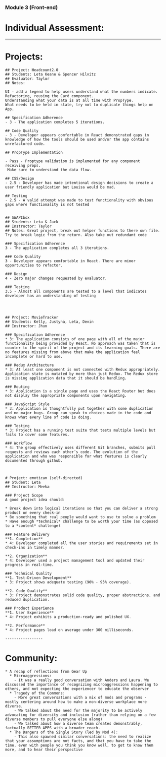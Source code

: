 ### Module 3 (Front-end)
  # Individual Assessment:
  
  
  --------------
  # Projects:
    ## Project: Headcount2.0  
    ## Students: Leta Keane & Spencer Hilvitz
    ## Evaluator: Taylor
    ## Notes:

    UI - add a legend to help users understand what the numbers indicate.
    Refactoring, reusing the Card component.
    Understanding what your data is at all time with PropType.
    What needs to be held in state, try not to duplicate things help on App.

    ## Specification Adherence
    - 3 - The application completes 5 iterations.

    ## Code Quality
    - 3 - Developer appears comfortable in React demonstrated gaps in knowledge of how the tools should be used and/or the app contains unrefactored code.

    ## PropType Implementation

    - Pass - Proptype validation is implemented for any component receiving props.
     Make sure to understand the data flow.

    ## CSS/Design
    - 2.5 - Developer has made intentional design decisions to create a user friendly application but Louisa would be mad.

    ## Testing
    - 2.5 - A valid attempt was made to test functionality with obvious gaps where functionality is not tested
    
    
    ## SWAPIbox
    ## Students: Leta & Jack
    ## Instructor: Taylor
    ## Notes: Great project, break out helper functions to there own file. Try to break logic from the return. Also take out redundant code

    ### Specification Adherence
    3 - The application completes all 3 iterations.

    ### Code Quality
    3 - Developer appears comfortable in React. There are minor opportunities to refactor.

    ### Design
    4 - Zero major changes requested by evaluator.

    ### Testing
    3.5 - Almost all components are tested to a level that indicates developer has an understanding of testing



    
    ## Project: MovieTracker
    ## Students: Kelly, Justyna, Leta, Devin
    ## Instructor: Jhun
    
    ### Specification Adherence  
    * 3: The application consists of one page with all of the major functionality being provided by React. No approach was taken that is counter to the spirit of the project and its learning goals. There are no features missing from above that make the application feel incomplete or hard to use.

    ### Redux Architecture
    * 3: At least one component is not connected with Redux appropriately. Application state is mutated by more than just Redux. The Redux store is missing application data that it should be handling.

    ### Routing
    * 3: Application is a single page and uses the React Router but does not display the appropriate components upon navigating.

    ### JavaScript Style
    * 3: Application is thoughtfully put together with some duplication and no major bugs. Group can speak to choices made in the code and knows what every line of code is doing.

    ### Testing
    * 3: Project has a running test suite that tests multiple levels but fails to cover some features.

    ### Workflow
    * 4: The group effectively uses different Git branches, submits pull requests and reviews each other’s code. The evolution of the application and who was responsible for what features is clearly documented through github.
    
    
    
    # Project: emotican (self-directed)
    ## Student: Leta
    ## Instructor: Meeka

    ### Project Scope
    A good project idea should:

    * Break down into logical iterations so that you can deliver a strong product on every check-in
    * Be something that real people would want to use to solve a problem
    * Have enough *technical* challenge to be worth your time (as opposed to a *content* challenge)

    ### Feature Delivery
    **1. Completion**
    * 4: Developer completed all the user stories and requirements set in check-ins in timely manner.

    **2. Organization**
    * 4: Developer used a project management tool and updated their progress in real-time.

    ### Technical Quality
    **1. Test-Driven Development**
    * 3: Project shows adequate testing (90% - 95% coverage).

    **2. Code Quality**
    * 3: Project demonstrates solid code quality, proper abstractions, and reduced duplication.

    ### Product Experience
    **1. User Experience**
    * 4: Project exhibits a production-ready and polished UX.

    **2. Performance**
    * 4: Project pages load on average under 300 milliseconds.
    
    -----------------
    
 # Community:
    * A recap of reflections from Gear Up
      * Microaggressions:
        - It was a really good conversation with Anders and Laura. We discussed the importance of recognizing microaggressions happening to others, and not expecting the experiencer to educate the observer
      * Tragedy of the Commons:
        - More great conversations with a mix of mods and programs - mostly centering around how to make a non-diverse workplace more diverse.
        - We talked about the need for the majority to be actively advocating for diversity and inclusion (rather than relying on a few diverse members to pull everyone else along)
        - We talked about how a diverse team creates demonstrably, factually BETTER APPS with a broader reach.
      * The Dangers of the Single Story (led by Mod 4):
        - This also spawned similar conversations: the need to realize that your assumptions are not facts, and that you have to take the time, even with people you think you know well, to get to know them more, and to hear their perspective
